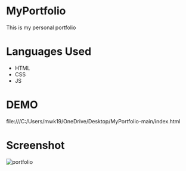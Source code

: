 # MyPortfolio

This is my personal portfolio 

# Languages Used
* HTML
* CSS
* JS

# DEMO
file:///C:/Users/mwk19/OneDrive/Desktop/MyPortfolio-main/index.html



# Screenshot
![portfolio](https://github.com/shimputa/MyPortfolio/assets/109417572/93940d12-6f74-4282-91b4-16528801f34f)



